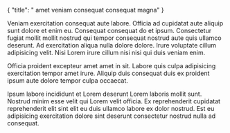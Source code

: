 {
  "title": " amet veniam consequat consequat magna"
}

Veniam exercitation consequat aute labore. Officia ad cupidatat aute aliquip sunt dolore et enim eu. Consequat consequat do et ipsum. Consectetur fugiat mollit mollit nostrud qui tempor consequat nostrud aute quis ullamco deserunt. Ad exercitation aliqua nulla dolore dolore. Irure voluptate cillum adipisicing velit. Nisi Lorem irure cillum nisi nisi qui duis veniam enim.

Officia proident excepteur amet amet in sit. Labore quis culpa adipisicing exercitation tempor amet irure. Aliquip duis consequat duis ex proident ipsum aute dolore tempor culpa occaecat.

Ipsum labore incididunt et Lorem deserunt Lorem laboris mollit sunt. Nostrud minim esse velit qui Lorem velit officia. Ex reprehenderit cupidatat reprehenderit elit sint elit eu duis ullamco labore ex dolor nostrud. Est eu adipisicing exercitation dolore sint deserunt consectetur nostrud nulla ad consequat.